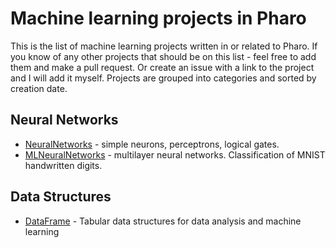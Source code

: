 # Machine learning projects in Pharo

This is the list of machine learning projects written in or related to Pharo. If you know of any other projects that should be on this list - feel free to add them and make a pull request. Or create an issue with a link to the project and I will add it myself. Projects are grouped into categories and sorted by creation date.

## Neural Networks

* [NeuralNetworks](http://smalltalkhub.com/#!/~abergel/NeuralNetworks) - simple neurons, perceptrons, logical gates.
* [MLNeuralNetworks](https://github.com/olekscode/MLNeuralNetwork) - multilayer neural networks. Classification of MNIST handwritten digits.

## Data Structures

* [DataFrame](https://github.com/PolyMathOrg/DataFrame) - Tabular data structures for data analysis and machine learning
